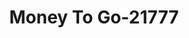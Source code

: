 ---
f_zip-code: 37801
f_state-code: TN
title: Money To Go-21777
f_phone: 865-379-2661
f_city-only: Maryville
f_address: 902 W Lamar Alexander Pkwy Maryville
f_location-unique-id: '21777'
slug: money-to-go-21777
updated-on: '2024-05-30T13:46:58.046Z'
created-on: '2024-05-30T13:36:59.803Z'
published-on: '2024-05-30T13:54:32.469Z'
f_city-state: cms/city/maryville-tn.md
f_company: cms/company/money-to-go.md
f_state: cms/state/tennessee.md
layout: '[payday-loan].html'
tags: payday-loan
---